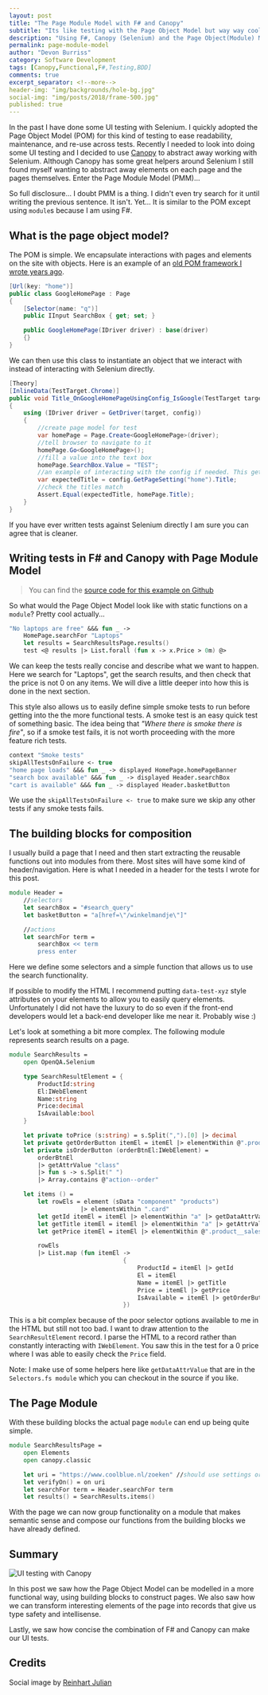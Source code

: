 ```yaml
---
layout: post
title: "The Page Module Model with F# and Canopy"
subtitle: "Its like testing with the Page Object Model but way way cooler"
description: "Using F#, Canopy (Selenium) and the Page Object(Module) Model to test UIs in a way that makes tests readable and easy to maintain"
permalink: page-module-model
author: "Devon Burriss"
category: Software Development
tags: [Canopy,Functional,F#,Testing,BDD]
comments: true
excerpt_separator: <!--more-->
header-img: "img/backgrounds/hole-bg.jpg"
social-img: "img/posts/2018/frame-500.jpg"
published: true
---
```

In the past I have done some UI testing with Selenium. I quickly adopted the Page Object Model (POM) for this kind of testing to ease readability, maintenance, and re-use across tests. Recently I needed to look into doing some UI testing and I decided to use [Canopy](https://lefthandedgoat.github.io/canopy/) to abstract away working with Selenium. Although Canopy has some great helpers around Selenium I still found myself wanting to abstract away elements on each page and the pages themselves. Enter the Page Module Model (PMM)...
<!--more-->
So full disclosure... I doubt PMM is a thing. I didn't even try search for it until writing the previous sentence. It isn't. Yet... It is similar to the POM except using `module`s because I am using F#.

## What is the page object model?

The POM is simple. We encapsulate interactions with pages and elements on the site with objects. Here is an example of an [old POM framework I wrote years ago](https://github.com/dburriss/UiMatic).

```csharp
[Url(key: "home")]
public class GoogleHomePage : Page
{
    [Selector(name: "q")]
    public IInput SearchBox { get; set; }

    public GoogleHomePage(IDriver driver) : base(driver)
    {}
}
```

We can then use this class to instantiate an object that we interact with instead of interacting with Selenium directly.

```csharp
[Theory]
[InlineData(TestTarget.Chrome)]
public void Title_OnGoogleHomePageUsingConfig_IsGoogle(TestTarget target)
{
    using (IDriver driver = GetDriver(target, config))
    {
        //create page model for test
        var homePage = Page.Create<GoogleHomePage>(driver);
        //tell browser to navigate to it
        homePage.Go<GoogleHomePage>();
        //fill a value into the text box
        homePage.SearchBox.Value = "TEST";
        //an example of interacting with the config if needed. This gets expected title from config. 
        var expectedTitle = config.GetPageSetting("home").Title;
        //check the titles match
        Assert.Equal(expectedTitle, homePage.Title);
    }
}
```

If you have ever written tests against Selenium directly I am sure you can agree that is cleaner.

## Writing tests in F# and Canopy with Page Module Model

> You can find the [source code for this example on Github](https://github.com/dburriss/PageModuleModelExample)

So what would the Page Object Model look like with static functions on a `module`? Pretty cool actually...

```fsharp
"No laptops are free" &&& fun _ ->
    HomePage.searchFor "Laptops"
    let results = SearchResultsPage.results()
    test <@ results |> List.forall (fun x -> x.Price > 0m) @>
```

We can keep the tests really concise and describe what we want to happen. Here we search for "Laptops", get the search results, and then check that the price is not 0 on any items. We will dive a little deeper into how this is done in the next section.

This style also allows us to easily define simple smoke tests to run before getting into the the more functional tests. A smoke test is an easy quick test of something basic. The idea being that *"Where there is smoke there is fire"*, so if a smoke test fails, it is not worth proceeding with the more feature rich tests.

```fsharp
context "Smoke tests"
skipAllTestsOnFailure <- true
"home page loads" &&& fun _ -> displayed HomePage.homePageBanner
"search box available" &&& fun _ -> displayed Header.searchBox
"cart is available" &&& fun _ -> displayed Header.basketButton
```

We use the `skipAllTestsOnFailure <- true` to make sure we skip any other tests if any smoke tests fails.

## The building blocks for composition

I usually build a page that I need and then start extracting the reusable functions out into modules from there. Most sites will have some kind of header/navigation. Here is what I needed in a header for the tests I wrote for this post.

```fsharp
module Header =
    //selectors
    let searchBox = "#search_query"
    let basketButton = "a[href=\"/winkelmandje\"]"

    //actions
    let searchFor term =
        searchBox << term
        press enter
```

Here we define some selectors and a simple function that allows us to use the search functionality.

If possible to modify the HTML I recommend putting `data-test-xyz` style attributes on your elements to allow you to easily query elements. Unfortunately I did not have the luxury to do so even if the front-end developers would let a back-end developer like me near it. Probably wise :)  

Let's look at something a bit more complex. The following module represents search results on a page.

```fsharp
module SearchResults =
    open OpenQA.Selenium

    type SearchResultElement = {
        ProductId:string
        El:IWebElement
        Name:string
        Price:decimal
        IsAvailable:bool
    }

    let private toPrice (s:string) = s.Split(",").[0] |> decimal
    let private getOrderButton itemEl = itemEl |> elementWithin @".product__order-button"
    let private isOrderButton (orderBtnEl:IWebElement) =
        orderBtnEl
        |> getAttrValue "class"
        |> fun s -> s.Split(" ")
        |> Array.contains @"action--order"

    let items () =
        let rowEls = element (sData "component" "products")
                    |> elementsWithin ".card"
        let getId itemEl = itemEl |> elementWithin "a" |> getDataAttrValue "productid"
        let getTitle itemEl = itemEl |> elementWithin "a" |> getAttrValue "title"
        let getPrice itemEl = itemEl |> elementWithin @".product__sales-price" |> read |> toPrice

        rowEls
        |> List.map (fun itemEl ->
                                {
                                    ProductId = itemEl |> getId
                                    El = itemEl
                                    Name = itemEl |> getTitle
                                    Price = itemEl |> getPrice
                                    IsAvailable = itemEl |> getOrderButton |> isOrderButton
                                })
```

This is a bit complex because of the poor selector options available to me in the HTML but still not too bad. I want to draw attention to the `SearchResultElement` record. I parse the HTML to a record rather than constantly interacting with `IWebElement`. You saw this in the test for a 0 price where I was able to easily check the `Price` field.

Note: I make use of some helpers here like `getDataAttrValue` that are in the `Selectors.fs module` which you can checkout in the source if you like.

## The Page Module

With these building blocks the actual page `module` can end up being quite simple.

```fsharp
module SearchResultsPage =
    open Elements
    open canopy.classic

    let uri = "https://www.coolblue.nl/zoeken" //should use settings or relative urls
    let verifyOn() = on uri
    let searchFor term = Header.searchFor term
    let results() = SearchResults.items()
```

With the page we can now group functionality on a module that makes semantic sense and compose our functions from the building blocks we have already defined.

## Summary

![UI testing with Canopy](/img/posts/2018/ui-testing.jpg)

In this post we saw how the Page Object Model can be modelled in a more functional way, using building blocks to construct pages. We also saw how we can transform interesting elements of the page into records that give us type safety and intellisense.

Lastly, we saw how concise the combination of F# and Canopy can make our UI tests.

## Credits

Social image by [Reinhart Julian](https://unsplash.com/@reinhartjulian)